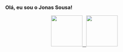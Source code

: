 ### Olá, eu sou o Jonas Sousa!

<div align="center">
  <a href="https://github.com/cjs-13">
  <img height="100em" src="https://github-readme-stats.vercel.app/api?username=cjs-13&show_icons=true&theme=dark&include_all_commits=true&count_private=true"/>
  &nbsp
  <img height="100em" src="https://github-readme-stats.vercel.app/api/top-langs/?username=cjs-13&layout=compact&langs_count=10&theme=dark"/>
</div>



  
